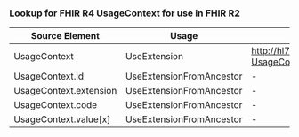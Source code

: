### Lookup for FHIR R4 UsageContext for use in FHIR R2

| Source Element | Usage | Target |
| -------------- | ----- | ------ |
| UsageContext | UseExtension | http://hl7.org/fhir/4.0/StructureDefinition/extension-UsageContext |
| UsageContext.id | UseExtensionFromAncestor | - |
| UsageContext.extension | UseExtensionFromAncestor | - |
| UsageContext.code | UseExtensionFromAncestor | - |
| UsageContext.value[x] | UseExtensionFromAncestor | - |
